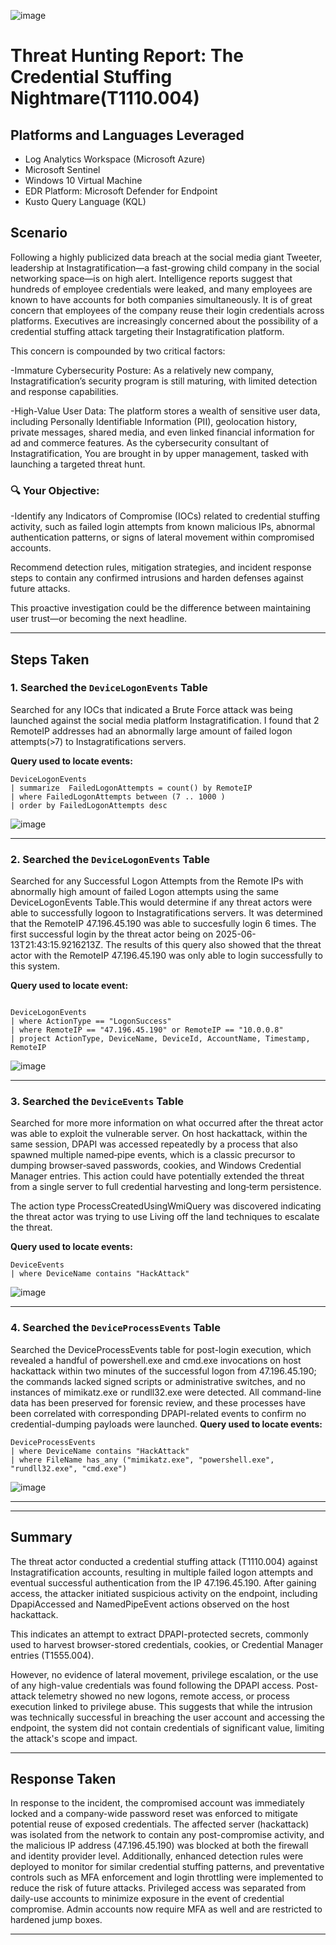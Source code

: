 ![image](https://github.com/user-attachments/assets/ec707989-5b14-4c96-b9c8-b9faf61cf0b9)



# Threat Hunting Report: The Credential Stuffing Nightmare(T1110.004)


## Platforms and Languages Leveraged
- Log Analytics Workspace (Microsoft Azure)
- Microsoft Sentinel
- Windows 10 Virtual Machine
- EDR Platform: Microsoft Defender for Endpoint
- Kusto Query Language (KQL)

##  Scenario

Following a highly publicized data breach at the social media giant Tweeter, leadership at Instagratification—a fast-growing child company in the social networking space—is on high alert. Intelligence reports suggest that hundreds of employee credentials were leaked, and many employees are known to have accounts for both companies simultaneously. It is of great concern that employees of the company reuse their login credentials across platforms. Executives are increasingly concerned about the possibility of a credential stuffing attack targeting their Instagratification platform.

This concern is compounded by two critical factors:

-Immature Cybersecurity Posture: As a relatively new company, Instagratification’s security program is still maturing, with limited detection and response capabilities.

-High-Value User Data: The platform stores a wealth of sensitive user data, including Personally Identifiable Information (PII), geolocation history, private messages, shared media, and even linked financial information for ad and commerce features. As the cybersecurity consultant of Instagratification, You are brought in by upper management, tasked with launching a targeted threat hunt.


### 🔍 Your Objective:

-Identify any Indicators of Compromise (IOCs) related to credential stuffing activity, such as failed login attempts from known malicious IPs, abnormal authentication patterns, or signs of lateral movement within compromised accounts.

Recommend detection rules, mitigation strategies, and incident response steps to contain any confirmed intrusions and harden defenses against future attacks.

This proactive investigation could be the difference between maintaining user trust—or becoming the next headline.

---

## Steps Taken

### 1. Searched the `DeviceLogonEvents` Table

Searched for any IOCs that indicated a Brute Force attack was being launched against the social media platform Instagratification. I found that 2 RemoteIP addresses had an abnormally large amount of failed logon attempts(>7) to Instagratifications servers.

**Query used to locate events:**

```kql
DeviceLogonEvents
| summarize  FailedLogonAttempts = count() by RemoteIP
| where FailedLogonAttempts between (7 .. 1000 )
| order by FailedLogonAttempts desc 
```
![image](https://github.com/user-attachments/assets/1658f285-750f-4e0c-86c7-34ec66dfa516)



>

---

### 2. Searched the `DeviceLogonEvents` Table

Searched for any Successful Logon Attempts from the Remote IPs with abnormally high amount of failed Logon attempts using the same DeviceLogonEvents Table.This would determine if any threat actors were able to successfully logoon to Instagratifications servers. It was determined that the RemoteIP 47.196.45.190 was able to succesfully login 6 times. The first successful login by the threat actor being on 2025-06-13T21:43:15.9216213Z. The results of this query also showed that the threat actor with the RemoteIP 47.196.45.190 was only able to login successfully to this system.

**Query used to locate event:**

```kql

DeviceLogonEvents
| where ActionType == "LogonSuccess"
| where RemoteIP == "47.196.45.190" or RemoteIP == "10.0.0.8"
| project ActionType, DeviceName, DeviceId, AccountName, Timestamp, RemoteIP
```
![image](https://github.com/user-attachments/assets/f5d98a3d-5ac5-46bd-b37d-d4d6c3c2cfc3)




---

### 3. Searched the `DeviceEvents` Table

Searched for more more information on what occurred after the threat actor was able to exploit the vulnerable server. On host hackattack, within the same session, DPAPI was accessed repeatedly by a process that also spawned multiple named‑pipe events, which is a classic precursor to dumping browser‑saved passwords, cookies, and Windows Credential Manager entries. This action could have potentially extended the threat from a single server to full credential harvesting and long‑term persistence.

The action type ProcessCreatedUsingWmiQuery was discovered indicating the threat actor was trying to use Living off the land techniques to escalate the threat.

**Query used to locate events:**

```kql
DeviceEvents
| where DeviceName contains "HackAttack"
```
![image](https://github.com/user-attachments/assets/2f051a8e-89d2-44f2-9d73-29a123d118d8)



---

### 4. Searched the `DeviceProcessEvents` Table

Searched the DeviceProcessEvents table for post-login execution, which revealed a handful of powershell.exe and cmd.exe invocations on host hackattack within two minutes of the successful logon from 47.196.45.190; the commands lacked signed scripts or administrative switches, and no instances of mimikatz.exe or rundll32.exe were detected. All command-line data has been preserved for forensic review, and these processes have been correlated with corresponding DPAPI-related events to confirm no credential-dumping payloads were launched.
**Query used to locate events:**

```kql
DeviceProcessEvents
| where DeviceName contains "HackAttack"
| where FileName has_any ("mimikatz.exe", "powershell.exe", "rundll32.exe", "cmd.exe")
```
![image](https://github.com/user-attachments/assets/36b4b384-0f4d-4160-8be4-6a5586be7ff1)



---

---

## Summary

The threat actor conducted a credential stuffing attack (T1110.004) against Instagratification accounts, resulting in multiple failed logon attempts and eventual successful authentication from the IP 47.196.45.190. After gaining access, the attacker initiated suspicious activity on the endpoint, including DpapiAccessed and NamedPipeEvent actions observed on the host hackattack.

This indicates an attempt to extract DPAPI-protected secrets, commonly used to harvest browser-stored credentials, cookies, or Credential Manager entries (T1555.004).

However, no evidence of lateral movement, privilege escalation, or the use of any high-value credentials was found following the DPAPI access. Post-attack telemetry showed no new logons, remote access, or process execution linked to privilege abuse. This suggests that while the intrusion was technically successful in breaching the user account and accessing the endpoint, the system did not contain credentials of significant value, limiting the attack's scope and impact.

---

## Response Taken

In response to the incident, the compromised account was immediately locked and a company-wide password reset was enforced to mitigate potential reuse of exposed credentials. The affected server (hackattack) was isolated from the network to contain any post-compromise activity, and the malicious IP address (47.196.45.190) was blocked at both the firewall and identity provider level. Additionally, enhanced detection rules were deployed to monitor for similar credential stuffing patterns, and preventative controls such as MFA enforcement and login throttling were implemented to reduce the risk of future attacks. Privileged access was separated from daily-use accounts to minimize exposure in the event of credential compromise. Admin accounts now require MFA as well and are restricted to hardened jump boxes.

---
